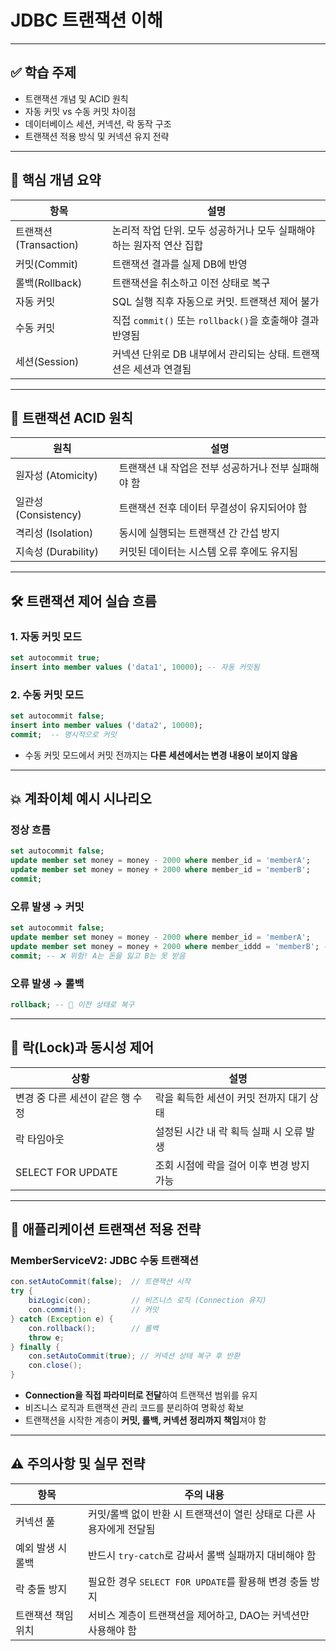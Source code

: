 # JDBC 트랜잭션 이해

---

## ✅ 학습 주제

* 트랜잭션 개념 및 ACID 원칙
* 자동 커밋 vs 수동 커밋 차이점
* 데이터베이스 세션, 커넥션, 락 동작 구조
* 트랜잭션 적용 방식 및 커넥션 유지 전략

---

## 🧩 핵심 개념 요약

| 항목                | 설명                                         |
| ----------------- | ------------------------------------------ |
| 트랜잭션(Transaction) | 논리적 작업 단위. 모두 성공하거나 모두 실패해야 하는 원자적 연산 집합   |
| 커밋(Commit)        | 트랜잭션 결과를 실제 DB에 반영                         |
| 롤백(Rollback)      | 트랜잭션을 취소하고 이전 상태로 복구                       |
| 자동 커밋             | SQL 실행 직후 자동으로 커밋. 트랜잭션 제어 불가              |
| 수동 커밋             | 직접 `commit()` 또는 `rollback()`을 호출해야 결과 반영됨 |
| 세션(Session)       | 커넥션 단위로 DB 내부에서 관리되는 상태. 트랜잭션은 세션과 연결됨     |

---

## 🔐 트랜잭션 ACID 원칙

| 원칙                | 설명                            |
| ----------------- | ----------------------------- |
| 원자성 (Atomicity)   | 트랜잭션 내 작업은 전부 성공하거나 전부 실패해야 함 |
| 일관성 (Consistency) | 트랜잭션 전후 데이터 무결성이 유지되어야 함      |
| 격리성 (Isolation)   | 동시에 실행되는 트랜잭션 간 간섭 방지         |
| 지속성 (Durability)  | 커밋된 데이터는 시스템 오류 후에도 유지됨       |

---

## 🛠️ 트랜잭션 제어 실습 흐름

### 1. 자동 커밋 모드

```sql
set autocommit true;
insert into member values ('data1', 10000); -- 자동 커밋됨
```

### 2. 수동 커밋 모드

```sql
set autocommit false;
insert into member values ('data2', 10000);
commit;  -- 명시적으로 커밋
```

* 수동 커밋 모드에서 커밋 전까지는 **다른 세션에서는 변경 내용이 보이지 않음**

---

## 💥 계좌이체 예시 시나리오

### 정상 흐름

```sql
set autocommit false;
update member set money = money - 2000 where member_id = 'memberA';
update member set money = money + 2000 where member_id = 'memberB';
commit;
```

### 오류 발생 → 커밋

```sql
set autocommit false;
update member set money = money - 2000 where member_id = 'memberA';
update member set money = money + 2000 where member_iddd = 'memberB'; -- 오류
commit; -- ❌ 위험! A는 돈을 잃고 B는 못 받음
```

### 오류 발생 → 롤백

```sql
rollback; -- 🔁 이전 상태로 복구
```

---

## 🧱 락(Lock)과 동시성 제어

| 상황                  | 설명                       |
| ------------------- | ------------------------ |
| 변경 중 다른 세션이 같은 행 수정 | 락을 획득한 세션이 커밋 전까지 대기 상태  |
| 락 타임아웃              | 설정된 시간 내 락 획득 실패 시 오류 발생 |
| SELECT FOR UPDATE   | 조회 시점에 락을 걸어 이후 변경 방지 가능 |

---

## 💼 애플리케이션 트랜잭션 적용 전략

### MemberServiceV2: JDBC 수동 트랜잭션

```java
con.setAutoCommit(false);  // 트랜잭션 시작
try {
    bizLogic(con);         // 비즈니스 로직 (Connection 유지)
    con.commit();          // 커밋
} catch (Exception e) {
    con.rollback();        // 롤백
    throw e;
} finally {
    con.setAutoCommit(true); // 커넥션 상태 복구 후 반환
    con.close();
}
```

* **Connection을 직접 파라미터로 전달**하여 트랜잭션 범위를 유지
* 비즈니스 로직과 트랜잭션 관리 코드를 분리하여 명확성 확보
* 트랜잭션을 시작한 계층이 **커밋, 롤백, 커넥션 정리까지 책임**져야 함

---

## ⚠️ 주의사항 및 실무 전략

| 항목         | 주의 내용                                    |
| ---------- | ---------------------------------------- |
| 커넥션 풀      | 커밋/롤백 없이 반환 시 트랜잭션이 열린 상태로 다른 사용자에게 전달됨  |
| 예외 발생 시 롤백 | 반드시 `try-catch`로 감싸서 롤백 실패까지 대비해야 함      |
| 락 충돌 방지    | 필요한 경우 `SELECT FOR UPDATE`를 활용해 변경 충돌 방지 |
| 트랜잭션 책임 위치 | 서비스 계층이 트랜잭션을 제어하고, DAO는 커넥션만 사용해야 함     |

